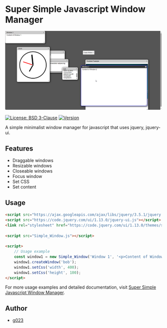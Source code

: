 # Super Simple Javascript Window Manager

![Super Simple Javascript Window Manager](screenshot.png)

[![License: BSD 3-Clause](https://img.shields.io/badge/License-BSD%203--Clause-blue.svg)](https://opensource.org/licenses/BSD-3-Clause)
[![Version](https://img.shields.io/badge/Version-0.1a-brightgreen)](https://github.com/g023/Super-Simple-Javascript-Window-Manager)

A simple minimalist window manager for javascript that uses jquery, jquery-ui.

## Features
- Draggable windows
- Resizable windows
- Closeable windows
- Focus window
- Set CSS
- Set content

## Usage
```html
<script src="https://ajax.googleapis.com/ajax/libs/jquery/3.5.1/jquery.min.js"></script>
<script src="https://code.jquery.com/ui/1.13.0/jquery-ui.js"></script>
<link rel="stylesheet" href="https://code.jquery.com/ui/1.13.0/themes/smoothness/jquery-ui.css">

<script src="Simple_Window.js"></script>

<script>
    // Usage example
    const window1 = new Simple_Window('Window 1', '<p>Content of Window 1</p>');
    window1.createWindow('bob');
    window1.setCss('width', 400);
    window1.setCss('height', 100);
</script>
```

For more usage examples and detailed documentation, visit [Super Simple Javascript Window Manager](https://github.com/g023/Super-Simple-Javascript-Window-Manager).

## Author
- [g023](https://github.com/g023)